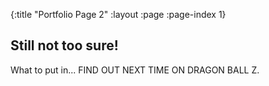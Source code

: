 {:title "Portfolio Page 2"
 :layout :page
 :page-index 1}

## Still not too sure!

What to put in... FIND OUT NEXT TIME ON DRAGON BALL Z.
